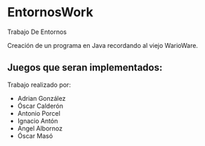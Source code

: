 # EntornosWork


Trabajo De Entornos

  Creación de un programa en Java recordando al viejo WarioWare.
  
  ## Juegos que seran implementados:
  

Trabajo realizado por:

 - Adrian González
 - Óscar Calderón 
 - Antonio Porcel
 - Ignacio Antón
 - Angel Albornoz
 - Óscar Masó
  
